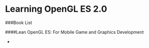 Learning OpenGL ES 2.0
======================

###Book List

####Lean OpenGL ES: For Mobile Game and Graphics Development

*	

